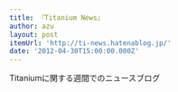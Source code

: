 ```yaml
---
title: 『Titanium News』
author: azu
layout: post
itemUrl: 'http://ti-news.hatenablog.jp/'
date: '2012-04-30T15:00:00.000Z'
---
```

Titaniumに関する週間でのニュースブログ
